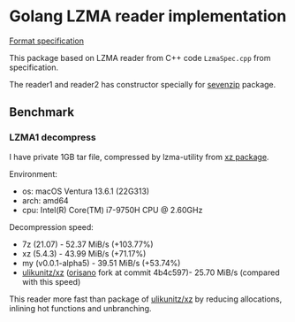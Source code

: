 # Golang LZMA reader implementation
[Format specification](https://www.7-zip.org/sdk.html)

This package based on LZMA reader from C++ code `LzmaSpec.cpp` from specification.

The reader1 and reader2 has constructor specially for [sevenzip](https://github.com/bodgit/sevenzip) package.

## Benchmark
### LZMA1 decompress
I have private 1GB tar file, compressed by lzma-utility from [xz package](https://tukaani.org/xz/).

Environment:
- os: macOS Ventura 13.6.1 (22G313)
- arch: amd64
- cpu: Intel(R) Core(TM) i7-9750H CPU @ 2.60GHz

Decompression speed:
- 7z (21.07) - 52.37 MiB/s (+103.77%)
- xz (5.4.3) - 43.99 MiB/s (+71.17%)
- my (v0.0.1-alpha5) - 39.51 MiB/s (+53.74%)
- [ulikunitz/xz](https://github.com/ulikunitz/xz)  ([orisano](https://github.com/orisano/xz) fork at commit 4b4c597)- 25.70 MiB/s (compared with this speed)

This reader more fast than package of [ulikunitz/xz](https://github.com/ulikunitz/xz) by reducing allocations, inlining hot functions and unbranching.

